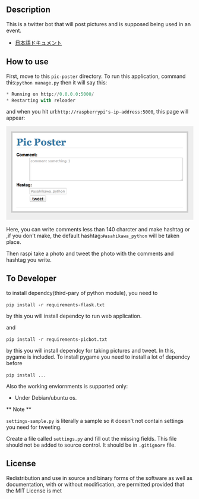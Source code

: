 Description
------------
This is a twitter bot that will post pictures and is supposed being used in an event.

* [日本語ドキュメント](doc/ja/README.md)

How to use
----------
First, move to this `pic-poster` directory.
To run this application, command this:`python manage.py` then 
it will say this:

```python
* Running on http://0.0.0.0:5000/
* Restarting with reloader
```

and when you hit url:`http://raspberrypi's-ip-address:5000`,
this page will appear:

![index](doc/img/index.png)

Here, you can write comments less than 140 charcter and 
make hashtag or ,if you don't make,
the default hashtag:`#asahikawa_python` will be taken place.

Then raspi take a photo and 
tweet the photo with the comments and hashtag you write.

To Developer
------------
to install dependcy(third-pary of python module),
you need to

```pip install -r requirements-flask.txt```

by this you will install dependcy to run web application.

and 

```pip install -r requirements-picbot.txt```

by this you will install dependcy for taking 
pictures and tweet.
In this, pygame is included.
To install pygame you need to install a lot of dependcy before

`pip install ...`

Also the working enviornments is supported only:
* Under Debian/ubuntu os.

** Note **

`settings-sample.py` is literally a sample so it doesn't not contain
settings you need for tweeting.

Create a file called `settings.py` and fill out the missing
fields.
This file should not be added to source control. It should be in `.gitignore` file.


License
-------
Redistribution and use in source and binary forms 
of the software as well as documentation,
 with or without modification,
 are permitted provided that the MIT License is met




